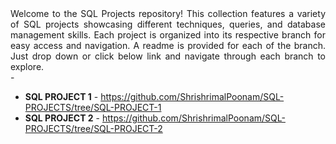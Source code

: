 <div align = "justify">Welcome to the SQL Projects repository! This collection features a variety of SQL projects showcasing different techniques, queries, and database management skills. Each project is organized into its respective branch for easy access and navigation. A readme is provided for each of the branch. Just drop down or click below link and navigate through each branch to explore.</div>
-

- **SQL PROJECT 1** - https://github.com/ShrishrimalPoonam/SQL-PROJECTS/tree/SQL-PROJECT-1
- **SQL PROJECT 2** - https://github.com/ShrishrimalPoonam/SQL-PROJECTS/tree/SQL-PROJECT-2
